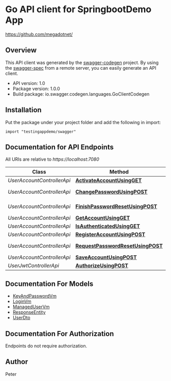 # Go API client for SpringbootDemo App

 https://github.com/megadotnet/

## Overview
This API client was generated by the [swagger-codegen](https://github.com/swagger-api/swagger-codegen) project.  By using the [swagger-spec](https://github.com/swagger-api/swagger-spec) from a remote server, you can easily generate an API client.

- API version: 1.0
- Package version: 1.0.0
- Build package: io.swagger.codegen.languages.GoClientCodegen

## Installation
Put the package under your project folder and add the following in import:
```golang
import "testingappdemo/swagger"
```

## Documentation for API Endpoints

All URIs are relative to *https://localhost:7080*

Class | Method | HTTP request | Description
------------ | ------------- | ------------- | -------------
*UserAccountControllerApi* | [**ActivateAccountUsingGET**](docs/UserAccountControllerApi.md#activateaccountusingget) | **Get** /api/activate | activateAccount
*UserAccountControllerApi* | [**ChangePasswordUsingPOST**](docs/UserAccountControllerApi.md#changepasswordusingpost) | **Post** /api/account/change_password | changePassword
*UserAccountControllerApi* | [**FinishPasswordResetUsingPOST**](docs/UserAccountControllerApi.md#finishpasswordresetusingpost) | **Post** /api/account/reset_password/finish | finishPasswordReset
*UserAccountControllerApi* | [**GetAccountUsingGET**](docs/UserAccountControllerApi.md#getaccountusingget) | **Get** /api/account | getAccount
*UserAccountControllerApi* | [**IsAuthenticatedUsingGET**](docs/UserAccountControllerApi.md#isauthenticatedusingget) | **Get** /api/authenticate | isAuthenticated
*UserAccountControllerApi* | [**RegisterAccountUsingPOST**](docs/UserAccountControllerApi.md#registeraccountusingpost) | **Post** /api/register | registerAccount
*UserAccountControllerApi* | [**RequestPasswordResetUsingPOST**](docs/UserAccountControllerApi.md#requestpasswordresetusingpost) | **Post** /api/account/reset_password/init | requestPasswordReset
*UserAccountControllerApi* | [**SaveAccountUsingPOST**](docs/UserAccountControllerApi.md#saveaccountusingpost) | **Post** /api/account | saveAccount
*UserJwtControllerApi* | [**AuthorizeUsingPOST**](docs/UserJwtControllerApi.md#authorizeusingpost) | **Post** /api/authenticate | authorize


## Documentation For Models

 - [KeyAndPasswordVm](docs/KeyAndPasswordVm.md)
 - [LoginVm](docs/LoginVm.md)
 - [ManagedUserVm](docs/ManagedUserVm.md)
 - [ResponseEntity](docs/ResponseEntity.md)
 - [UserDto](docs/UserDto.md)


## Documentation For Authorization
 Endpoints do not require authorization.


## Author
Peter


